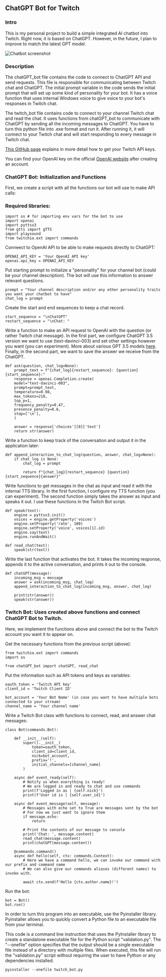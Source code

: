 ## ChatGPT Bot for Twitch

### Intro
This is my personal project to build a simple integrated AI chatbot into Twitch. Right now, it is based on ChatGPT. However, in the future, I plan to improve to match the latest GPT model. 

![Chatbot screenshot](https://github.com/drozhevskii/chatGPT_bot_twitch/blob/main/twitch_bot_active.png)

### Description
The chatGPT_bot file contains the code to connect to ChatGPT API and send requests. This file is responsible for communicating between Twitch chat and ChatGPT. The initial prompt variable in the code sends the initial prompt that will set up some kind of personality for your bot. It has a voice function that uses internal Windows voice to give voice to your bot's responses in Twitch chat.

The twitch_bot file contains code to connect to your channel Twitch chat and read the chat. It uses functions from chatGPT_bot to communicate with ChatGPT by sending all the incoming messages to ChatGPT. You have to turn this python file into .exe format and run it. After running it, it will connect to your Twitch chat and will start responding to every message in Twitch chat.

[This GitHub page](https://github.com/TwitchIO/TwitchIO) explains in more detail how to get your Twitch API keys.

You can find your OpenAI key on the official [OpenAI website](https://openai.com/api/) after creating an account.



### ChatGPT Bot: Initialization and Functions
First, we create a script with all the functions our bot will use to make API calls:

### Required libraries:
```
import os # for importing env vars for the bot to use
import openai
import pyttsx3
from gtts import gTTS
import playsound
from twitchio.ext import commands
```

Conneect to OpenAI API to be able to make requests directly to ChatGPT:
```
OPENAI_API_KEY = 'Your OpenAI API key'
openai.api_key = OPENAI_API_KEY
```

Put starting prompt to initialize a "personality" for your channel bot (could be your channel description).
The bot will use this information to answer relevant questions.
```
prompt = "Your channel description and/or any other personality traits you want your chatbot to have"
chat_log = prompt
```

Create the start and end sequences to keep a chat record.
```
start_sequence = "\nChatGPT"
restart_sequence = "\nChat: "
```

Write a function to make an API request to OpenAI with the question (or rather Twitch chat message).
In the first part, we configure ChatGPT 3.5 version we want to use (text-davinci-003) and set other settings however you want (you can experiment).
More about various GPT 3.5 models [here](https://platform.openai.com/docs/models/gpt-3-5).
Finally, in the second part, we want to save the answer we receive from the ChatGPT.
```
def ask(question, chat_log=None):
    prompt_text = f"{chat_log}{restart_sequence}: {question}{start_sequence}:"
    response = openai.Completion.create(
    model="text-davinci-003",
    prompt=prompt_text,
    temperature=0.98,
    max_tokens=218,
    top_p=1,
    frequency_penalty=0.47,
    presence_penalty=0.6,
    stop=['\n'],
    )
    
    answer = response['choices'][0]['text']
    return str(answer)
```

Write a function to keep track of the conversation and output it in the application later:
```
def append_interaction_to_chat_log(question, answer, chat_log=None):
    if chat_log is None: 
        chat_log = prompt 

        return f"{chat_log}{restart_sequence} {question}{start_sequence}{answer}"
```

Write functions to get messages in the chat as input and read it with the internal TTS library.
In the first function, I configure my TTS function (you can experiment). The second function simply takes the answer as input and speaks it out.
I use these functions in the Twitch Bot script.
```
def speak(text):
    engine = pyttsx3.init()
    voices = engine.getProperty('voices')
    engine.setProperty('rate', 180)
    engine.setProperty('voice', voices[1].id)
    engine.say(text)
    engine.runAndWait()

def read_chat(text):
    speak(str(text))
```

Write the last function that activates the bot.
It takes the incoming response, appends it to the active conversation, and prints it out to the console.
```
def chatGPT(message):
    incoming_msg = message
    answer = ask(incoming_msg, chat_log)
    append_interaction_to_chat_log(incoming_msg, answer, chat_log)

    print(str(answer))
    speak(str(answer))
```



### Twitch Bot: Uses created above functions and connect ChatGPT Bot to Twitch.
Here, we implement the functions above and connect the bot to the Twitch account you want it to appear on.

Get the necessary functions from the previous script (above):
```
from twitchio.ext import commands
import os

from chatGPT_bot import chatGPT, read_chat
```

Put the information such as API tokens and keys as variables:
```
oauth_token = 'Twitch API key'
client_id = 'Twitch Client ID'

bot_account = 'Your Bot Name' (in case you want to have multiple bots connected to your stream)
channel_name = 'Your channel name'
```

Write a Twitch Bot class with functions to connect, read, and answer chat messages:
```
class Bot(commands.Bot):

    def __init__(self):
        super().__init__(
            token=oauth_token,
            client_id=client_id,
            nick=bot_account,
            prefix='!',
            initial_channels=[channel_name]
        )
    
    async def event_ready(self):
        # Notify us when everything is ready!
        # We are logged in and ready to chat and use commands
        print(f'Logged in as | {self.nick}')
        print(f'User id is | {self.user_id}')

    async def event_message(self, message):
        # Messages with echo set to True are messages sent by the bot
        # For now we just want to ignore them
        if message.echo:
            return

        # Print the contents of our message to console
        print('Chat: ', message.content)
        read_chat(message.content)
        print(chatGPT(message.content))

    @commands.command()
    async def hello(self, ctx: commands.Context):
        # Here we have a command hello, we can invoke our command with our prefix and command name
        # We can also give our commands aliases (different names) to invoke with.

        await ctx.send(f'Hello {ctx.author.name}!')
```

Run the bot:
```
bot = Bot()
bot.run()
```

In order to turn this program into an executable, use the Pyinstaller library.
Pyinstaller allows you to quickly convert a Python file to an executable file from your terminal.

This code is a command line instruction that uses the PyInstaller library to create a standalone executable file for the Python script "validation.py".
The "--onefile" option specifies that the output should be a single executable file instead of a directory with multiple files.
When executed, this file will run the "validation.py" script without requiring the user to have Python or any dependencies installed.
```
pyinstaller --onefile twitch_bot.py
```



